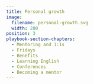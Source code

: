 ```yaml
---
title: Personal growth
image:
  filename: personal-growth.svg
  width: 280
position: 3
playbook-section-chapters:
  - Mentoring and 1:1s
  - Fridays
  - Benefits
  - Learning English
  - Conferences
  - Becoming a mentor
---
```

